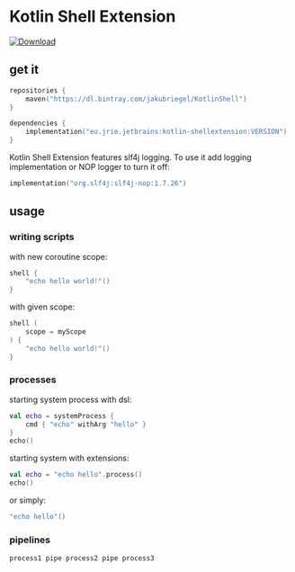 # Kotlin Shell Extension
[ ![Download](https://api.bintray.com/packages/jakubriegel/KotlinShell/kotlin-shellextension/images/download.svg) ](https://bintray.com/jakubriegel/KotlinShell/kotlin-shellextension/_latestVersion)

## get it
```kotlin
repositories {
    maven("https://dl.bintray.com/jakubriegel/KotlinShell")
}

dependencies {
    implementation("eu.jrie.jetbrains:kotlin-shellextension:VERSION")
}
```

Kotlin Shell Extension features slf4j logging. To use it add logging implementation or NOP logger to turn it off: 
```kotlin
implementation("org.slf4j:slf4j-nop:1.7.26")
```

## usage
### writing scripts
with new coroutine scope:
```kotlin
shell {
    "echo hello world!"()
}
```

with given scope:
```kotlin
shell (
    scope = myScope
) {
    "echo hello world!"()
}
```

### processes
starting system process with dsl:
```kotlin
val echo = systemProcess {
    cmd { "echo" withArg "hello" }
}
echo()
```

starting system with extensions:
```kotlin
val echo = "echo hello".process() 
echo()
```
or simply: 
```kotlin
"echo hello"() 
```

### pipelines
```kotlin
process1 pipe process2 pipe process3
```

 
